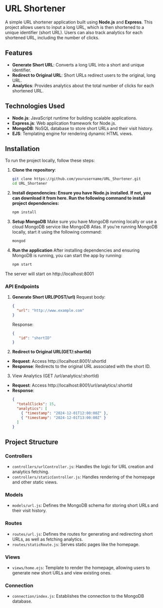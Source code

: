 # URL Shortener

A simple URL shortener application built using **Node.js** and **Express**. This project allows users to input a long URL, which is then shortened to a unique identifier (short URL). Users can also track analytics for each shortened URL, including the number of clicks.

## Features

- **Generate Short URL**: Converts a long URL into a short and unique identifier.
- **Redirect to Original URL**: Short URLs redirect users to the original, long URL.
- **Analytics**: Provides analytics about the total number of clicks for each shortened URL.

## Technologies Used

- **Node.js**: JavaScript runtime for building scalable applications.
- **Express.js**: Web application framework for Node.js.
- **MongoDB**: NoSQL database to store short URLs and their visit history.
- **EJS**: Templating engine for rendering dynamic HTML views.

## Installation

To run the project locally, follow these steps:

1. **Clone the repository**:
   ```bash
   git clone https://github.com/yourusername/URL_Shortener.git
   cd URL_Shortener
   ```
   
2. **Install dependencies: Ensure you have Node.js installed. If not, you can download it from here.
     Run the following command to install project dependencies:**
   ```bash
   npm install
   ```
3. **Setup MongoDB**
  Make sure you have MongoDB running locally or use a cloud MongoDB service like MongoDB Atlas. If you're running MongoDB locally, start it using the following command:
   ```bash
   mongod
   ```
   
5. **Run the application**
   After installing dependencies and ensuring MongoDB is running, you can start the app by running:
   ```bash
   npm start
   ```
   
  The server will start on http://localhost:8001

  ### API Endpoints
1. **Generate Short URL(POST/url)**
   Request body:
   ```json
   {
     "url": "http://www.example.com"
   }
   ```
   Response:
   ```json
   {
      "id": "shortID"
   }
   ```
   
2. **Redirect to Original URL(GET/:shortId)**
- **Request**: Access http://localhost:8001/:shortId
- **Response**: Redirects to the original URL associated with the short ID.

3. View Analytics (GET /url/analytics/:shortId)
- **Request**: Access http://localhost:8001/url/analytics/:shortId
- **Response**:
  ```json
  {
    "totalClicks": 15,
    "analytics": [
      { "timestamp": "2024-12-01T12:00:00Z" },
      { "timestamp": "2024-12-01T13:00:00Z" }
    ]
  }
  ```

## Project Structure
   
### **Controllers**
- `controllers/urlController.js`: Handles the logic for URL creation and analytics fetching.
- `controllers/staticController.js`: Handles rendering of the homepage and other static views.

### **Models**
- `models/url.js`: Defines the MongoDB schema for storing short URLs and their visit history.

### **Routes**
- `routes/url.js`: Defines the routes for generating and redirecting short URLs, as well as fetching analytics.
- `routes/staticRoute.js`: Serves static pages like the homepage.

### **Views**
- `views/home.ejs`: Template to render the homepage, allowing users to generate new short URLs and view existing ones.

### **Connection**
- `connection/index.js`: Establishes the connection to the MongoDB database.
